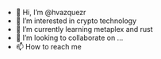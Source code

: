 - 👋 Hi, I’m @hvazquezr
- 👀 I’m interested in crypto technology
- 🌱 I’m currently learning metaplex and rust
- 💞️ I’m looking to collaborate on ...
- 📫 How to reach me 

<!---
hvazquezr/hvazquezr is a ✨ special ✨ repository because its `README.md` (this file) appears on your GitHub profile.
You can click the Preview link to take a look at your changes.
--->
